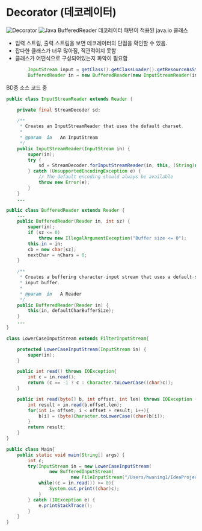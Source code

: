 # Decorator (데코레이터)
![Decorator](https://kymr.github.io/files/design-pattern/decorator-pattern/decorator-pattern.png)
![Java BufferedReader](https://cdn.codegym.cc/images/article/d0cf56c5-a505-40de-832c-21a075110e77/800.webp)
데코레이터 패턴이 적용된 java.io 클래스

- 입력 스트림, 출력 스트림을 보면 데코레이터의 단점을 확인할 수 있음.
- 잡다한 클래스가 너무 많아짐, 직관적이지 못함 
- 클래스가 어떤식으로 구성되어있는지 파악이 필요함
``` Java
        InputStream input = getClass().getClassLoader().getResourceAsStream(templateFilePath);
        BufferedReader in = new BufferedReader(new InputStreamReader(input));
```
BD중 소스 코드 중 

``` Java
public class InputStreamReader extends Reader {

    private final StreamDecoder sd;

    /**
     * Creates an InputStreamReader that uses the default charset.
     *
     * @param  in   An InputStream
     */
    public InputStreamReader(InputStream in) {
        super(in);
        try {
            sd = StreamDecoder.forInputStreamReader(in, this, (String)null); // ## check lock object
        } catch (UnsupportedEncodingException e) {
            // The default encoding should always be available
            throw new Error(e);
        }
    }
    ...
```

``` Java
public class BufferedReader extends Reader {
    ...
    public BufferedReader(Reader in, int sz) {
        super(in);
        if (sz <= 0)
            throw new IllegalArgumentException("Buffer size <= 0");
        this.in = in;
        cb = new char[sz];
        nextChar = nChars = 0;
    }

    /**
     * Creates a buffering character-input stream that uses a default-sized
     * input buffer.
     *
     * @param  in   A Reader
     */
    public BufferedReader(Reader in) {
        this(in, defaultCharBufferSize);
    }
    ...
}
```

``` Java
class LowerCaseInputStream extends FilterInputStream{

    protected LowerCaseInputStream(InputStream in) {
        super(in);
    }

    public int read() throws IOException{
        int c = in.read();
        return (c == -1 ? c : Character.toLowerCase((char)c));
    }

    public int read(byte[] b, int offset, int len) throws IOException {
        int result = in.read(b,offset,len);
        for(int i= offset; i < offset + result; i++){
            b[i] = (byte)Character.toLowerCase((char)b[i]);
        }
        return result;
    }
}

public class Main{
    public static void main(String[] args) {
        int c;
        try(InputStream in = new LowerCaseInputStream(
                new BufferedInputStream(
                        new FileInputStream("/Users/hwaning1/IdeaProjects/Algo_Java/src/test.txt")))) {
            while((c = in.read()) >= 0){
                System.out.print((char)c);
            }
        } catch (IOException e) {
            e.printStackTrace();
        }
    }
}
```